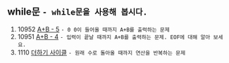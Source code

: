 while문 ```- while문을 사용해 봅시다.```
---
1. 10952	[A+B - 5](https://www.acmicpc.net/problem/10952)
    ```- 0 0이 들어올 때까지 A+B를 출력하는 문제```
2. 10951	[A+B - 4](https://www.acmicpc.net/problem/10951)
    ```- 입력이 끝날 때까지 A+B를 출력하는 문제. EOF에 대해 알아 보세요.```
3. 1110	[더하기 사이클](https://www.acmicpc.net/problem/1110)
    ```- 원래 수로 돌아올 때까지 연산을 반복하는 문제```
